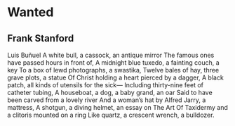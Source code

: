 # Wanted
## Frank Stanford
Luis Buñuel
A white bull, a cassock, an antique mirror
The famous ones have passed hours in front of,
A midnight blue tuxedo, a fainting couch, a key
To a box of lewd photographs, a swastika,
Twelve bales of hay, three grave plots, a statue
Of Christ holding a heart pierced by a dagger,
A black patch, all kinds of utensils for the sick—
Including thirty-nine feet of catheter tubing,
A houseboat, a dog, a baby grand, an oar
Said to have been carved from a lovely river
And a woman’s hat by Alfred Jarry, a mattress,
A shotgun, a diving helmet, an essay on The Art
Of Taxidermy and a clitoris mounted on a ring
Like quartz, a crescent wrench, a bulldozer.